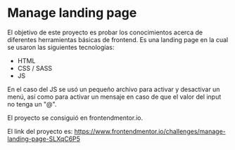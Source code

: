 # Manage landing page

El objetivo de este proyecto es probar los conocimientos acerca de diferentes herramientas básicas de frontend.
Es una landing page en la cual se usaron las siguientes tecnologías:
 - HTML
 - CSS / SASS
 - JS

En el caso del JS se usó un pequeño archivo para activar y desactivar un menú, así como para activar un mensaje en caso de que el valor del input no tenga un "@".

El proyecto se consiguió en frontendmentor.io.

El link del proyecto es: https://www.frontendmentor.io/challenges/manage-landing-page-SLXqC6P5